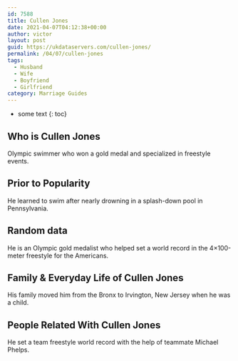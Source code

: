 ```yaml
---
id: 7588
title: Cullen Jones
date: 2021-04-07T04:12:38+00:00
author: victor
layout: post
guid: https://ukdataservers.com/cullen-jones/
permalink: /04/07/cullen-jones
tags:
  - Husband
  - Wife
  - Boyfriend
  - Girlfriend
category: Marriage Guides
---
```


* some text
{: toc}


## Who is Cullen Jones



Olympic swimmer who won a gold medal and specialized in freestyle events.

                
                
                
## Prior to Popularity



He learned to swim after nearly drowning in a splash-down pool in Pennsylvania.

                
                
                
## Random data



He is an Olympic gold medalist who helped set a world record in the 4×100-meter freestyle for the Americans.

                
                
                
## Family & Everyday Life of Cullen Jones



His family moved him from the Bronx to Irvington, New Jersey when he was a child.

                
                
                
## People Related With Cullen Jones



He set a team freestyle world record with the help of teammate Michael Phelps.

                
              
            
          
          
          